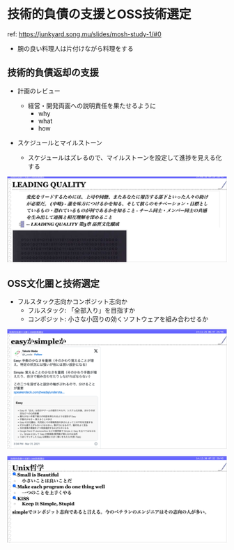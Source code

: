 # 技術的負債の支援とOSS技術選定

ref: <https://junkyard.song.mu/slides/mosh-study-1/#0>

- 腕の良い料理人は片付けながら料理をする

## 技術的負債返却の支援

- 計画のレビュー
  - 経営・開発両面への説明責任を果たせるように
    - why
    - what
    - how

- スケジュールとマイルストーン
  - スケジュールはズレるので、マイルストーンを設定して進捗を見える化する
  
![alt text](<assets/CleanShot 2025-02-11 at 14.08.55@2x.png>)

## OSS文化圏と技術選定

- フルスタック志向かコンポジット志向か
  - フルスタック: 「全部入り」を目指すか
  - コンポジット: 小さな小回りの効くソフトウェアを組み合わせるか

![alt text](<assets/CleanShot 2025-02-11 at 14.11.20@2x.png>)

![alt text](<assets/CleanShot 2025-02-11 at 14.12.25@2x.png>)

